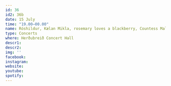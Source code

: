 ```yaml
---
id: 36
id2: 36b
date: 15 July
time: "19.00–00.00"
name: Róshildur, Kælan Mikla, rosemary loves a blackberry, Countess Malaise, Gróa
type: Concerts
where: Herðubreið Concert Hall
descr1:
descr2: 
img: ''
facebook: 
instagram:  
website:
youtube: 
spotify:
---
```


